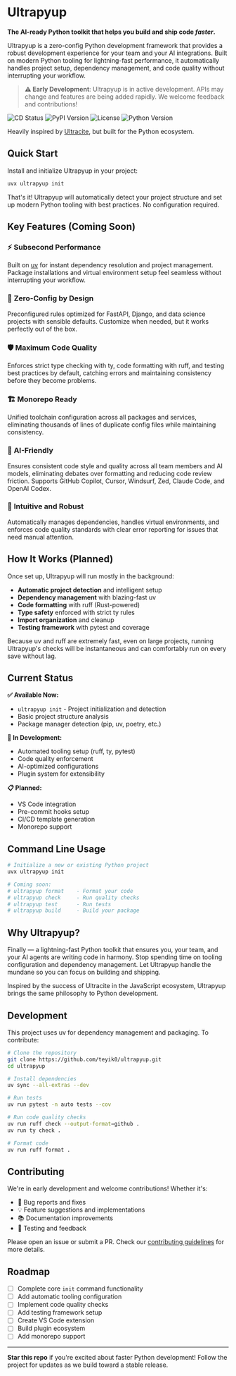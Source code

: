 # Ultrapyup

**The AI-ready Python toolkit that helps you build and ship code _faster_.**

Ultrapyup is a zero-config Python development framework that provides a robust development experience for your team and your AI integrations. Built on modern Python tooling for lightning-fast performance, it automatically handles project setup, dependency management, and code quality without interrupting your workflow.

> **⚠️ Early Development**: Ultrapyup is in active development. APIs may change and features are being added rapidly. We welcome feedback and contributions!

<div>
    <img src="https://img.shields.io/github/actions/workflow/status/teyik0/ultrapyup/cd.yaml?branch=main" alt="CD Status" />
    <img src="https://img.shields.io/pypi/v/ultrapyup" alt="PyPI Version" />
    <img src="https://img.shields.io/github/license/teyik0/ultrapyup" alt="License" />
    <img src="https://img.shields.io/badge/python-3.10%2B-blue" alt="Python Version" />
</div>

Heavily inspired by [Ultracite](https://github.com/haydenbleasel/ultracite), but built for the Python ecosystem.

## Quick Start

Install and initialize Ultrapyup in your project:

```sh
uvx ultrapyup init
```

That's it! Ultrapyup will automatically detect your project structure and set up modern Python tooling with best practices. No configuration required.

## Key Features (Coming Soon)

### ⚡ **Subsecond Performance**
Built on [uv](https://github.com/astral-sh/uv) for instant dependency resolution and project management. Package installations and virtual environment setup feel seamless without interrupting your workflow.

### 🎯 **Zero-Config by Design**
Preconfigured rules optimized for FastAPI, Django, and data science projects with sensible defaults. Customize when needed, but it works perfectly out of the box.

### 🛡️ **Maximum Code Quality**
Enforces strict type checking with ty, code formatting with ruff, and testing best practices by default, catching errors and maintaining consistency before they become problems.

### 🏗️ **Monorepo Ready**
Unified toolchain configuration across all packages and services, eliminating thousands of lines of duplicate config files while maintaining consistency.

### 🤖 **AI-Friendly**
Ensures consistent code style and quality across all team members and AI models, eliminating debates over formatting and reducing code review friction. Supports GitHub Copilot, Cursor, Windsurf, Zed, Claude Code, and OpenAI Codex.

### 🔧 **Intuitive and Robust**
Automatically manages dependencies, handles virtual environments, and enforces code quality standards with clear error reporting for issues that need manual attention.

## How It Works (Planned)

Once set up, Ultrapyup will run mostly in the background:

- **Automatic project detection** and intelligent setup
- **Dependency management** with blazing-fast uv
- **Code formatting** with ruff (Rust-powered)
- **Type safety** enforced with strict ty rules
- **Import organization** and cleanup
- **Testing framework** with pytest and coverage

Because uv and ruff are extremely fast, even on large projects, running Ultrapyup's checks will be instantaneous and can comfortably run on every save without lag.

## Current Status

**✅ Available Now:**
- `ultrapyup init` - Project initialization and detection
- Basic project structure analysis
- Package manager detection (pip, uv, poetry, etc.)

**🚧 In Development:**
- Automated tooling setup (ruff, ty, pytest)
- Code quality enforcement
- AI-optimized configurations
- Plugin system for extensibility

**📋 Planned:**
- VS Code integration
- Pre-commit hooks setup
- CI/CD template generation
- Monorepo support

## Command Line Usage

```sh
# Initialize a new or existing Python project
uvx ultrapyup init

# Coming soon:
# ultrapyup format    - Format your code
# ultrapyup check     - Run quality checks
# ultrapyup test      - Run tests
# ultrapyup build     - Build your package
```

## Why Ultrapyup?

Finally — a lightning-fast Python toolkit that ensures you, your team, and your AI agents are writing code in harmony. Stop spending time on tooling configuration and dependency management. Let Ultrapyup handle the mundane so you can focus on building and shipping.

Inspired by the success of Ultracite in the JavaScript ecosystem, Ultrapyup brings the same philosophy to Python development.

## Development

This project uses uv for dependency management and packaging. To contribute:

```bash
# Clone the repository
git clone https://github.com/teyik0/ultrapyup.git
cd ultrapyup

# Install dependencies
uv sync --all-extras --dev

# Run tests
uv run pytest -n auto tests --cov

# Run code quality checks
uv run ruff check --output-format=github .
uv run ty check .

# Format code
uv run ruff format .
```

## Contributing

We're in early development and welcome contributions! Whether it's:
- 🐛 Bug reports and fixes
- 💡 Feature suggestions and implementations
- 📚 Documentation improvements
- 🧪 Testing and feedback

Please open an issue or submit a PR. Check our [contributing guidelines](CONTRIBUTING.md) for more details.

## Roadmap

- [ ] Complete core `init` command functionality
- [ ] Add automatic tooling configuration
- [ ] Implement code quality checks
- [ ] Add testing framework setup
- [ ] Create VS Code extension
- [ ] Build plugin ecosystem
- [ ] Add monorepo support

---

**Star this repo** if you're excited about faster Python development! Follow the project for updates as we build toward a stable release.
